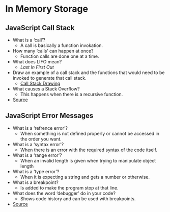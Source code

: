 # In Memory Storage

## JavaScript Call Stack

- What is a ‘call’?
  - A call is basically a function invokation.
- How many ‘calls’ can happen at once?
  - Function calls are done one at a time.
- What does LIFO mean?
  - *Last In First Out*
- Draw an example of a call stack and the functions that would need to be invoked to generate that call stack.
  - [Call Stack Drawing](/img/call-stack.png)
- What causes a Stack Overflow?
  - This happens when there is a recursive function.
- [Source](https://www.freecodecamp.org/news/understanding-the-javascript-call-stack-861e41ae61d4)

## JavaScript Error Messages

- What is a ‘refrence error’?
  - When something is not defined properly or cannot be accessed in the order you want.
- What is a ‘syntax error’?
  - When there is an error with the required syntax of the code itself.
- What is a ‘range error’?
  - When an invalid length is given when trying to manipulate object length
- What is a ‘type error’?
  - When it is expecting a string and gets a number or otherwise.
- What is a breakpoint?
  - Is added to make the program stop at that line. 
- What does the word ‘debugger’ do in your code?
  - Shows code history and can be used with breakpoints.
- [Source](https://canvas.instructure.com/courses/4190310/discussion_topics/13850940)
